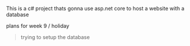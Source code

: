 This is a c# project thats gonna use asp.net core to host a website with a database 

plans for week 9 / holiday 
>trying to setup the database
